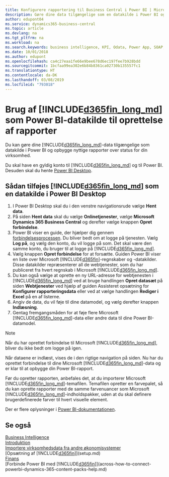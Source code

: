 ```yaml
---
title: Konfigurere rapportering til Business Central i Power BI | Microsoft Docs
description: Gøre dine data tilgængelige som en datakilde i Power BI og opbygge nyttige rapporter over status for din virksomhed.
author: edupont04
ms.service: dynamics365-business-central
ms.topic: article
ms.devlang: na
ms.tgt_pltfrm: na
ms.workload: na
ms.search.keywords: business intelligence, KPI, Odata, Power App, SOAP, analysis
ms.date: 10/01/2018
ms.author: edupont
ms.openlocfilehash: ca4c27eaa1fe66e9bee678d6ec197fee7b928bdd
ms.sourcegitcommit: 1bcfaa99ea302e6b84b8361ca02730b135557fc1
ms.translationtype: HT
ms.contentlocale: da-DK
ms.lasthandoff: 03/08/2019
ms.locfileid: "793018"
---
```

# <a name="using-included365finlongmdincludesd365finlongmdmd-as-power-bi-data-source-for-building-reports"></a>Brug af [!INCLUDE[d365fin_long_md](includes/d365fin_long_md.md)] som Power BI-datakilde til oprettelse af rapporter
Du kan gøre dine [!INCLUDE[d365fin_long_md](includes/d365fin_long_md.md)]-data tilgængelige som datakilde i Power BI og opbygge nyttige rapporter over status for din virksomhed.  

Du skal have en gyldig konto til [!INCLUDE[d365fin_long_md](includes/d365fin_long_md.md)] og til Power BI. Desuden skal du hente [Power BI Desktop](https://powerbi.microsoft.com/en-us/desktop/).  

## <a name="to-add-included365finlongmdincludesd365finlongmdmd-as-a-data-source-in-power-bi-desktop"></a>Sådan tilføjes [!INCLUDE[d365fin_long_md](includes/d365fin_long_md.md)] som en datakilde i Power BI Desktop
1. I Power BI Desktop skal du i den venstre navigationsrude vælge **Hent data**.
2. På siden **Hent data** skal du vælge **Onlinetjenester**, vælge **Microsoft Dynamics 365 Business Central** og derefter vælge knappen **Opret forbindelse**.
3. Power BI viser en guide, der hjælper dig gennem [forbindelsesprocessen](across-how-to-connect-powerbi-dynamics-365-content-packs-help.md). Du bliver bedt om at logge på tjenesten. Vælg **Log på**, og vælg den konto, du vil logge på som. Det skal være den samme konto, du bruger til at logge på [!INCLUDE[d365fin_long_md](includes/d365fin_long_md.md)].
4. Vælg knappen **Opret forbindelse** for at forsætte. Guiden Power BI viser en liste over Microsoft [!INCLUDE[d365fin](includes/d365fin_md.md)]-regnskaber og -datakilder. Disse datakilder repræsenterer all de webtjenester, som du har publiceret fra hvert regnskab i Microsoft [!INCLUDE[d365fin_long_md](includes/d365fin_long_md.md)].
5. Du kan også vælge at oprette en ny URL-adresse for webtjenesten i [!INCLUDE[d365fin_long_md](includes/d365fin_long_md.md)] ved at bruge handlingen **Opret datasæt** på siden **Webtjenester** ved hjælp af guiden Assisteret opsætning for **Konfigurer rapporteringsdata** eller ved at vælge handlingen **Rediger i Excel** på en af listerne.
6. Angiv de data, du vil føje til dine datamodel, og vælg derefter knappen **Indlæsning**.
7. Gentag fremgangsmåden for at føje flere Microsoft [!INCLUDE[d365fin_long_md](includes/d365fin_long_md.md)]-data eller andre data til dine Power BI-datamodel.

> [!NOTE]  
> Når du har oprettet forbindelse til Microsoft [!INCLUDE[d365fin_long_md](includes/d365fin_long_md.md)], bliver du ikke bedt om logge på igen.

Når dataene er indlæst, vises de i den rigtige navigation på siden. Nu har du oprettet forbindelse til dine Microsoft [!INCLUDE[d365fin_long_md](includes/d365fin_long_md.md)]-data og er klar til at opbygge din Power BI-rapport. 

Før du opretter rapporten, anbefales det, at du importerer Microsoft [!INCLUDE[d365fin_long_md](includes/d365fin_long_md.md)]-temafilen.  Temafilen opretter en farvepalet, så du kan oprette rapporter med de samme farvenuancer som Microsoft [!INCLUDE[d365fin_long_md](includes/d365fin_long_md.md)]-indholdspakker, uden at du skal definere brugerdefinerede farver til hvert visuelle element.

Der er flere oplysninger i [Power BI-dokumentationen](https://powerbi.microsoft.com/documentation/powerbi-landing-page/).

## <a name="see-also"></a>Se også
[Business Intelligence](bi.md)  
[Introduktion](product-get-started.md)  
[Importere virksomhedsdata fra andre økonomisystemer](across-import-data-configuration-packages.md)  
[Opsætning af [!INCLUDE[d365fin](includes/d365fin_md.md)]](setup.md)   
[Finans](finance.md)  
[Forbinde Power BI med [!INCLUDE[d365fin](includes/d365fin_md.md)]](across-how-to-connect-powerbi-dynamics-365-content-packs-help.md)  
